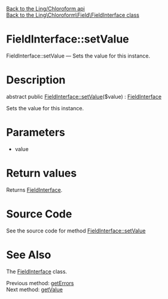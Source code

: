 [Back to the Ling/Chloroform api](https://github.com/lingtalfi/Chloroform/blob/master/doc/api/Ling/Chloroform.md)<br>
[Back to the Ling\Chloroform\Field\FieldInterface class](https://github.com/lingtalfi/Chloroform/blob/master/doc/api/Ling/Chloroform/Field/FieldInterface.md)


FieldInterface::setValue
================



FieldInterface::setValue — Sets the value for this instance.




Description
================


abstract public [FieldInterface::setValue](https://github.com/lingtalfi/Chloroform/blob/master/doc/api/Ling/Chloroform/Field/FieldInterface/setValue.md)($value) : [FieldInterface](https://github.com/lingtalfi/Chloroform/blob/master/doc/api/Ling/Chloroform/Field/FieldInterface.md)




Sets the value for this instance.




Parameters
================


- value

    


Return values
================

Returns [FieldInterface](https://github.com/lingtalfi/Chloroform/blob/master/doc/api/Ling/Chloroform/Field/FieldInterface.md).








Source Code
===========
See the source code for method [FieldInterface::setValue](https://github.com/lingtalfi/Chloroform/blob/master/Field/FieldInterface.php#L80-L80)


See Also
================

The [FieldInterface](https://github.com/lingtalfi/Chloroform/blob/master/doc/api/Ling/Chloroform/Field/FieldInterface.md) class.

Previous method: [getErrors](https://github.com/lingtalfi/Chloroform/blob/master/doc/api/Ling/Chloroform/Field/FieldInterface/getErrors.md)<br>Next method: [getValue](https://github.com/lingtalfi/Chloroform/blob/master/doc/api/Ling/Chloroform/Field/FieldInterface/getValue.md)<br>


